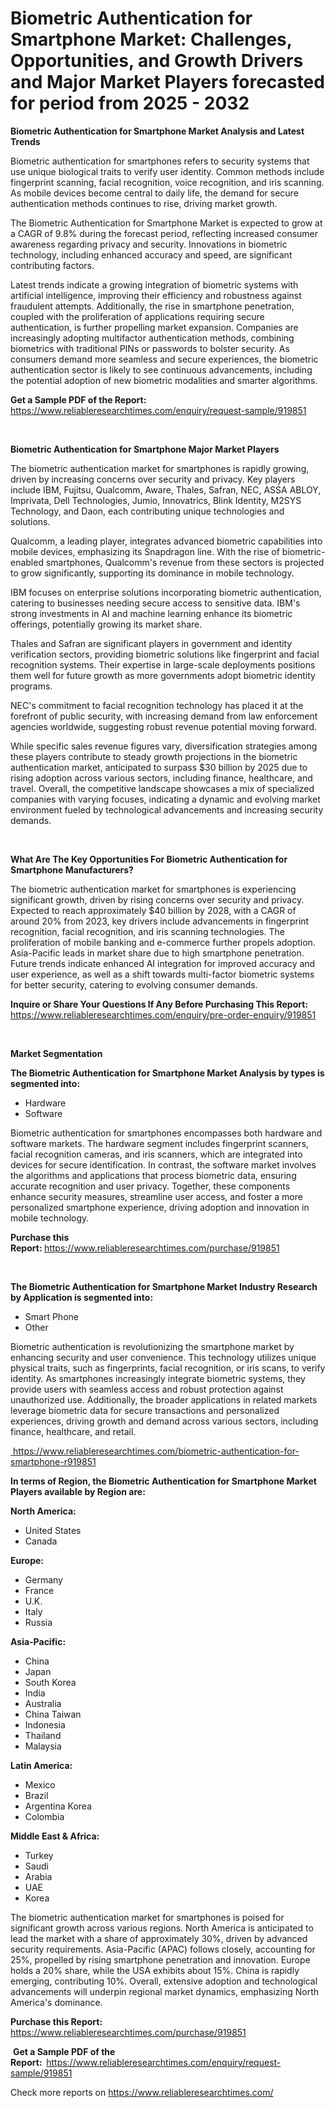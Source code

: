 <p><h1>Biometric Authentication for Smartphone Market: Challenges, Opportunities, and Growth Drivers and Major Market Players forecasted for period from 2025 - 2032</h1></p><p><strong>Biometric Authentication for Smartphone Market Analysis and Latest Trends</strong></p>
<p><p>Biometric authentication for smartphones refers to security systems that use unique biological traits to verify user identity. Common methods include fingerprint scanning, facial recognition, voice recognition, and iris scanning. As mobile devices become central to daily life, the demand for secure authentication methods continues to rise, driving market growth. </p><p>The Biometric Authentication for Smartphone Market is expected to grow at a CAGR of 9.8% during the forecast period, reflecting increased consumer awareness regarding privacy and security. Innovations in biometric technology, including enhanced accuracy and speed, are significant contributing factors. </p><p>Latest trends indicate a growing integration of biometric systems with artificial intelligence, improving their efficiency and robustness against fraudulent attempts. Additionally, the rise in smartphone penetration, coupled with the proliferation of applications requiring secure authentication, is further propelling market expansion. Companies are increasingly adopting multifactor authentication methods, combining biometrics with traditional PINs or passwords to bolster security. As consumers demand more seamless and secure experiences, the biometric authentication sector is likely to see continuous advancements, including the potential adoption of new biometric modalities and smarter algorithms.</p></p>
<p><strong>Get a Sample PDF of the Report:&nbsp;</strong> <a href="https://www.reliableresearchtimes.com/enquiry/request-sample/919851?utm_campaign=3167&utm_medium=2&utm_source=Github&utm_content=ia&utm_term=07032025&utm_id=biometric-authentication-for-smartphone">https://www.reliableresearchtimes.com/enquiry/request-sample/919851</a></p>
<p>&nbsp;</p>
<p><strong>Biometric Authentication for Smartphone Major Market Players</strong></p>
<p><p>The biometric authentication market for smartphones is rapidly growing, driven by increasing concerns over security and privacy. Key players include IBM, Fujitsu, Qualcomm, Aware, Thales, Safran, NEC, ASSA ABLOY, Imprivata, Dell Technologies, Jumio, Innovatrics, Blink Identity, M2SYS Technology, and Daon, each contributing unique technologies and solutions.</p><p>Qualcomm, a leading player, integrates advanced biometric capabilities into mobile devices, emphasizing its Snapdragon line. With the rise of biometric-enabled smartphones, Qualcomm's revenue from these sectors is projected to grow significantly, supporting its dominance in mobile technology. </p><p>IBM focuses on enterprise solutions incorporating biometric authentication, catering to businesses needing secure access to sensitive data. IBM's strong investments in AI and machine learning enhance its biometric offerings, potentially growing its market share.</p><p>Thales and Safran are significant players in government and identity verification sectors, providing biometric solutions like fingerprint and facial recognition systems. Their expertise in large-scale deployments positions them well for future growth as more governments adopt biometric identity programs.</p><p>NEC's commitment to facial recognition technology has placed it at the forefront of public security, with increasing demand from law enforcement agencies worldwide, suggesting robust revenue potential moving forward.</p><p>While specific sales revenue figures vary, diversification strategies among these players contribute to steady growth projections in the biometric authentication market, anticipated to surpass $30 billion by 2025 due to rising adoption across various sectors, including finance, healthcare, and travel. Overall, the competitive landscape showcases a mix of specialized companies with varying focuses, indicating a dynamic and evolving market environment fueled by technological advancements and increasing security demands.</p></p>
<p>&nbsp;</p>
<p><strong>What Are The Key Opportunities For Biometric Authentication for Smartphone Manufacturers?</strong></p>
<p><p>The biometric authentication market for smartphones is experiencing significant growth, driven by rising concerns over security and privacy. Expected to reach approximately $40 billion by 2028, with a CAGR of around 20% from 2023, key drivers include advancements in fingerprint recognition, facial recognition, and iris scanning technologies. The proliferation of mobile banking and e-commerce further propels adoption. Asia-Pacific leads in market share due to high smartphone penetration. Future trends indicate enhanced AI integration for improved accuracy and user experience, as well as a shift towards multi-factor biometric systems for better security, catering to evolving consumer demands.</p></p>
<p><strong>Inquire or Share Your Questions If Any Before Purchasing This Report:</strong> <a href="https://www.reliableresearchtimes.com/enquiry/pre-order-enquiry/919851?utm_campaign=3167&utm_medium=2&utm_source=Github&utm_content=ia&utm_term=07032025&utm_id=biometric-authentication-for-smartphone">https://www.reliableresearchtimes.com/enquiry/pre-order-enquiry/919851</a></p>
<p>&nbsp;</p>
<p><strong>Market Segmentation</strong></p>
<p><strong>The Biometric Authentication for Smartphone Market Analysis by types is segmented into:</strong></p>
<p><ul><li>Hardware</li><li>Software</li></ul></p>
<p><p>Biometric authentication for smartphones encompasses both hardware and software markets. The hardware segment includes fingerprint scanners, facial recognition cameras, and iris scanners, which are integrated into devices for secure identification. In contrast, the software market involves the algorithms and applications that process biometric data, ensuring accurate recognition and user privacy. Together, these components enhance security measures, streamline user access, and foster a more personalized smartphone experience, driving adoption and innovation in mobile technology.</p></p>
<p><strong>Purchase this Report:&nbsp;</strong><a href="https://www.reliableresearchtimes.com/purchase/919851?utm_campaign=3167&utm_medium=2&utm_source=Github&utm_content=ia&utm_term=07032025&utm_id=biometric-authentication-for-smartphone">https://www.reliableresearchtimes.com/purchase/919851</a></p>
<p>&nbsp;</p>
<p><strong>The Biometric Authentication for Smartphone Market Industry Research by Application is segmented into:</strong></p>
<p><ul><li>Smart Phone</li><li>Other</li></ul></p>
<p><p>Biometric authentication is revolutionizing the smartphone market by enhancing security and user convenience. This technology utilizes unique physical traits, such as fingerprints, facial recognition, or iris scans, to verify identity. As smartphones increasingly integrate biometric systems, they provide users with seamless access and robust protection against unauthorized use. Additionally, the broader applications in related markets leverage biometric data for secure transactions and personalized experiences, driving growth and demand across various sectors, including finance, healthcare, and retail.</p></p>
<p><a href="https://www.reliableresearchtimes.com/biometric-authentication-for-smartphone-r919851?utm_campaign=3167&utm_medium=2&utm_source=Github&utm_content=ia&utm_term=07032025&utm_id=biometric-authentication-for-smartphone">&nbsp;https://www.reliableresearchtimes.com/biometric-authentication-for-smartphone-r919851</a></p>
<p><strong>In terms of Region, the Biometric Authentication for Smartphone Market Players available by Region are:</strong></p>
<p>
    <p> <strong> North America: </strong>
        <ul>
            <li>United States</li>
            <li>Canada</li>
        </ul>
        </p> 
    <p> <strong> Europe: </strong>
        <ul>
            <li>Germany</li>
            <li>France</li>
            <li>U.K.</li>
            <li>Italy</li>
            <li>Russia</li>
        </ul>
        </p> 
    <p> <strong> Asia-Pacific: </strong>
        <ul>
            <li>China</li>
            <li>Japan</li>
            <li>South Korea</li>
            <li>India</li>
            <li>Australia</li>
            <li>China Taiwan</li>
            <li>Indonesia</li>
            <li>Thailand</li>
            <li>Malaysia</li>
        </ul>
        </p> 
    <p> <strong> Latin America: </strong>
        <ul>
            <li>Mexico</li>
            <li>Brazil</li>
            <li>Argentina Korea</li>
            <li>Colombia</li>
        </ul>
        </p> 
    <p> <strong> Middle East & Africa: </strong>
        <ul>
            <li>Turkey</li>
            <li>Saudi</li>
            <li>Arabia</li>
            <li>UAE</li>
            <li>Korea</li>
        </ul>
    </p>
    </p>
<p><p>The biometric authentication market for smartphones is poised for significant growth across various regions. North America is anticipated to lead the market with a share of approximately 30%, driven by advanced security requirements. Asia-Pacific (APAC) follows closely, accounting for 25%, propelled by rising smartphone penetration and innovation. Europe holds a 20% share, while the USA exhibits about 15%. China is rapidly emerging, contributing 10%. Overall, extensive adoption and technological advancements will underpin regional market dynamics, emphasizing North America's dominance.</p></p>
<p><strong>Purchase this Report: </strong><a href="https://www.reliableresearchtimes.com/purchase/919851?utm_campaign=3167&utm_medium=2&utm_source=Github&utm_content=ia&utm_term=07032025&utm_id=biometric-authentication-for-smartphone">https://www.reliableresearchtimes.com/purchase/919851</a></p>
<p>&nbsp;<strong>Get a Sample PDF of the Report:&nbsp;&nbsp;</strong><a href="https://www.reliableresearchtimes.com/enquiry/request-sample/919851?utm_campaign=3167&utm_medium=2&utm_source=Github&utm_content=ia&utm_term=07032025&utm_id=biometric-authentication-for-smartphone">https://www.reliableresearchtimes.com/enquiry/request-sample/919851</a></p>
<p><strong></strong></p>
<p>Check more reports on <a href="https://www.reliableresearchtimes.com/?utm_campaign=3167&utm_medium=2&utm_source=Github&utm_content=ia&utm_term=07032025&utm_id=biometric-authentication-for-smartphone">https://www.reliableresearchtimes.com/</a></p>